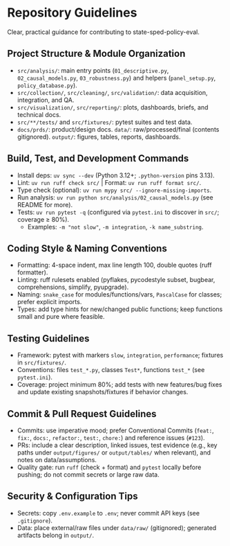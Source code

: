 # Repository Guidelines

Clear, practical guidance for contributing to state-sped-policy-eval.

## Project Structure & Module Organization
- `src/analysis/`: main entry points (`01_descriptive.py`, `02_causal_models.py`, `03_robustness.py`) and helpers (`panel_setup.py`, `policy_database.py`).
- `src/collection/`, `src/cleaning/`, `src/validation/`: data acquisition, integration, and QA.
- `src/visualization/`, `src/reporting/`: plots, dashboards, briefs, and technical docs.
- `src/**/tests/` and `src/fixtures/`: pytest suites and test data.
- `docs/prds/`: product/design docs. `data/`: raw/processed/final (contents gitignored). `output/`: figures, tables, reports, dashboards.

## Build, Test, and Development Commands
- Install deps: `uv sync --dev` (Python 3.12+; `.python-version` pins 3.13).
- Lint: `uv run ruff check src/`  |  Format: `uv run ruff format src/`.
- Type check (optional): `uv run mypy src/ --ignore-missing-imports`.
- Run analysis: `uv run python src/analysis/02_causal_models.py` (see README for more).
- Tests: `uv run pytest -q` (configured via `pytest.ini` to discover in `src/`; coverage ≥ 80%).
  - Examples: `-m "not slow"`, `-m integration`, `-k name_substring`.

## Coding Style & Naming Conventions
- Formatting: 4-space indent, max line length 100, double quotes (ruff formatter).
- Linting: ruff rulesets enabled (pyflakes, pycodestyle subset, bugbear, comprehensions, simplify, pyupgrade).
- Naming: `snake_case` for modules/functions/vars, `PascalCase` for classes; prefer explicit imports.
- Types: add type hints for new/changed public functions; keep functions small and pure where feasible.

## Testing Guidelines
- Framework: pytest with markers `slow`, `integration`, `performance`; fixtures in `src/fixtures/`.
- Conventions: files `test_*.py`, classes `Test*`, functions `test_*` (see `pytest.ini`).
- Coverage: project minimum 80%; add tests with new features/bug fixes and update existing snapshots/fixtures if behavior changes.

## Commit & Pull Request Guidelines
- Commits: use imperative mood; prefer Conventional Commits (`feat:`, `fix:`, `docs:`, `refactor:`, `test:`, `chore:`) and reference issues (`#123`).
- PRs: include a clear description, linked issues, test evidence (e.g., key paths under `output/figures/` or `output/tables/` when relevant), and notes on data/assumptions.
- Quality gate: run `ruff` (check + format) and `pytest` locally before pushing; do not commit secrets or large raw data.

## Security & Configuration Tips
- Secrets: copy `.env.example` to `.env`; never commit API keys (see `.gitignore`).
- Data: place external/raw files under `data/raw/` (gitignored); generated artifacts belong in `output/`.

